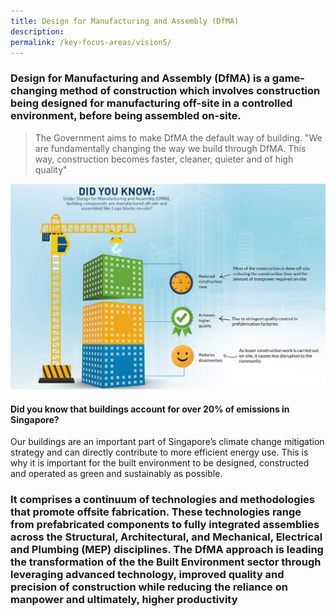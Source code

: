 ```yaml
---
title: Design for Manufacturing and Assembly (DfMA)
description:  
permalink: /key-focus-areas/vision5/
---
```

### Design for Manufacturing and Assembly (DfMA) is a game-changing method of construction which involves construction being designed for manufacturing off-site in a controlled environment, before being assembled on-site. 

<blockquote>
  <p>The Government aims to make DfMA the default way of building. "We are fundamentally changing the way we build through DfMA. This way, construction becomes faster, cleaner, quieter and of high quality"</p>
  <span class="Minister of State for National Development Zaqy Mohamad"></span>
</blockquote>

![Sustainable Desrsvelopment](/images/dfma01.jpg)




#### Did you know that buildings account for over 20% of emissions in Singapore?

Our buildings are an important part of Singapore’s climate change mitigation strategy and can directly contribute to more efficient energy use. This is why it is important for the built environment to be designed, constructed and operated as green and sustainably as possible.


### It comprises a continuum of technologies and methodologies that promote offsite fabrication. These technologies range from prefabricated components to fully integrated assemblies across the Structural, Architectural, and Mechanical, Electrical and Plumbing (MEP) disciplines. The DfMA approach is leading the transformation of the the Built Environment sector through leveraging advanced technology, improved quality and precision of construction while reducing the reliance on manpower and ultimately, higher productivity

